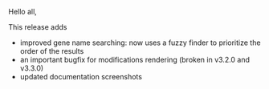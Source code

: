 Hello all,

This release adds

- improved gene name searching: now uses a fuzzy finder to prioritize the order
  of the results
- an important bugfix for modifications rendering (broken in v3.2.0 and v3.3.0)
- updated documentation screenshots
